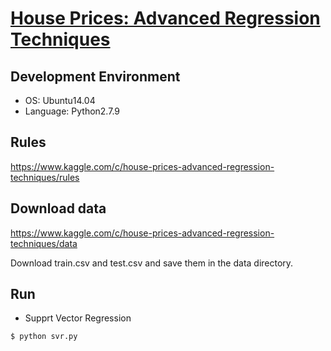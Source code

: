 # [House Prices: Advanced Regression Techniques](https://www.kaggle.com/c/house-prices-advanced-regression-techniques)

## Development Environment

* OS: Ubuntu14.04
* Language: Python2.7.9

## Rules

https://www.kaggle.com/c/house-prices-advanced-regression-techniques/rules

## Download data

https://www.kaggle.com/c/house-prices-advanced-regression-techniques/data

Download train.csv and test.csv and save them in the data directory.

## Run

* Supprt Vector Regression

```
$ python svr.py
```

